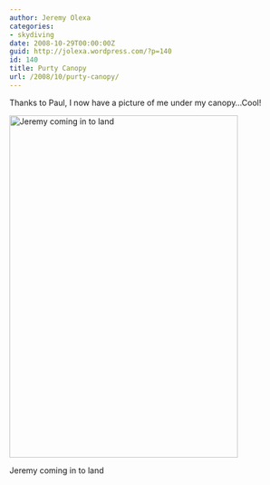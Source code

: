 ```yaml
---
author: Jeremy Olexa
categories:
- skydiving
date: 2008-10-29T00:00:00Z
guid: http://jolexa.wordpress.com/?p=140
id: 140
title: Purty Canopy
url: /2008/10/purty-canopy/
---
```


Thanks to Paul, I now have a picture of me under my canopy&#8230;Cool!

<div id="attachment_141" style="width: 413px" class="wp-caption aligncenter">
  <a href="https://blog.jolexa.net/wp-content/uploads/2008/10/n56001245_35124676_7665.jpg"><img class="size-full wp-image-141" title="landing_canopy" src="https://blog.jolexa.net/wp-content/uploads/2008/10/n56001245_35124676_7665.jpg" alt="Jeremy coming in to land" width="403" height="604" /></a>
  
  <p class="wp-caption-text">
    Jeremy coming in to land
  </p>
</div>